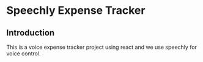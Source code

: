 # Speechly Expense Tracker

## Introduction
This is a voice expense tracker project using react and we use speechly for voice control.

